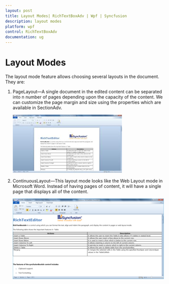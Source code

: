 ```yaml
---
layout: post
title: Layout Modes| RichTextBoxAdv | Wpf | Syncfusion
description: layout modes
platform: wpf
control: RichTextBoxAdv
documentation: ug
---
```


# Layout Modes

The layout mode feature allows choosing several layouts in the document. They are:

1. PageLayout—A single document in the edited content can be separated into n number of pages depending upon the capacity of the content. We can customize the page margin and size using the properties which are available in SectionAdv.



   ![](Layout-Modes_images/Layout-Modes_img1.jpeg)





2. ContinuousLayout—This layout mode looks like the Web Layout mode in Microsoft Word. Instead of having pages of content, it will have a single page that displays all of the content.



   ![](Layout-Modes_images/Layout-Modes_img2.png)



